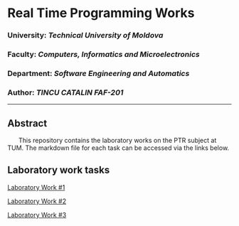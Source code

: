 # Real Time Programming Works

### University: _Technical University of Moldova_
### Faculty: _Computers, Informatics and Microelectronics_
### Department: _Software Engineering and Automatics_
### Author: _TINCU CATALIN FAF-201_

----

## Abstract
&ensp;&ensp;&ensp; This repository contains the laboratory works on the PTR subject at TUM. The markdown file for each task can be accessed via the links below.

## Laboratory work tasks

[Laboratory Work #1](https://github.com/Catalin-Tin/PTR/blob/main/Scala/Lab%201/lab1.md)

[Laboratory Work #2](https://github.com/Catalin-Tin/PTR/blob/main/Scala/lab%202/Lab2_PTR_Catalin_Tincu_FAF201%20(1).pdf)

[Laboratory Work #3](https://github.com/Catalin-Tin/PTR/blob/main/Scala/Lab%203/lab3.md)
